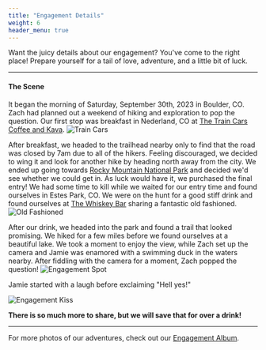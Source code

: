 ```yaml
---
title: "Engagement Details"
weight: 6
header_menu: true
---
```


Want the juicy details about our engagement? You've come to the right place! Prepare yourself for a tail of love, adventure, and a little bit of luck.

----

#### The Scene
It began the morning of Saturday, September 30th, 2023 in Boulder, CO. Zach had planned out a weekend of hiking and exploration to pop the question. Our first stop was breakfast in Nederland, CO at [The Train Cars Coffee and Kava](http://www.thetraincarscoffee.com/). ![Train Cars](images/jz_train_cars.jpeg)

After breakfast, we headed to the trailhead nearby only to find that the road was closed by 7am due to all of the hikers. Feeling discouraged, we decided to wing it and look for another hike by heading north away from the city. We ended up going towards [Rocky Mountain National Park](https://www.nps.gov/romo/index.htm) and decided we'd see whether we could get in. As luck would have it, we purchased the final entry! We had some time to kill while we waited for our entry time and found ourselves in Estes Park, CO. We were on the hunt for a good stiff drink and found ourselves at [The Whiskey Bar](http://www.stanleyhotel.com/the-whiskey-bar.html) sharing a fantastic old fashioned. ![Old Fashioned](images/jz_old_fashioned.jpeg)

After our drink, we headed into the park and found a trail that looked promising. We hiked for a few miles before we found ourselves at a beautiful lake. We took a moment to enjoy the view, while Zach set up the camera and Jamie was enamored with a swimming duck in the waters nearby. After fiddling with the camera for a moment, Zach popped the question!
![Engagement Spot](images/jz_engagement_spot.jpeg)

Jamie started with a laugh before exclaiming "Hell yes!"

![Engagement Kiss](images/jz_engagement_kiss.jpeg)


**There is so much more to share, but we will save that for over a drink!**

----
For more photos of our adventures, check out our [Engagement Album](https://photos.app.goo.gl/TDhusofrBFsMMuwT8).